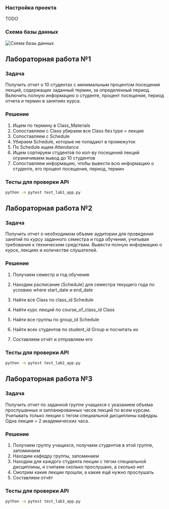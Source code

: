 ### Настройка проекта

TODO

### Схема базы данных

![Схема базы данных](db_schema_lab1.png)

## Лабораторная работа №1

### Задача

Получить отчет о 10 студентах с минимальным процентом посещения лекций, содержащих заданный термин, за определенный период. Включить полную информацию о студенте, процент посещения, период отчета и термин в занятиях курса.

### Решение

1. Ищем по термину в Class_Materials
2. Сопоставляем с Class убираем все Class без type = лекция
3. Сопоставляем с Schedule
4. Убираем Schedule, которые не попадают в промежуток
5. По Schedule ищем Attendance
6. Ищем сортируем студентов по кол-ву посещений лекций ограничиваем вывод до 10 студентов
7. Сопоставляем информацию, чтобы вывести всю информацию о студенте, его процент посещения, период, термин

### Тесты для проверки API

```bash
python -m pytest test_lab1_app.py
```

## Лабораторная работа №2

### Задача

Получить отчет о необходимом объеме аудитории для проведения занятий по курсу заданного семестра и года обучения, учитывая требования к техническим средствам. Вывести полную информацию о курсе, лекциях и количестве слушателей.

### Решение

1. Получаем семестр и год обучения
2. Находим расписание (Schedule) для семестра текущего года по условию where start_date и end_date
3. Найти все Class по class_id Schedule
4. Найти курс лекций по course_of_class_id Class
5. Найти все группы по group_id Schedule
6. Найти всех студентов по student_id Group и посчитать их

7. Составляем отчёт и отправляем его

### Тесты для проверки API

```bash
python -m pytest test_lab2_app.py
```

## Лабораторная работа №3

### Задача

Получить отчет по заданной группе учащихся с указанием объема прослушанных и запланированных часов лекций по всем курсам. Учитывать только лекции с тегом специальной дисциплины кафедры. Одна лекция = 2 академических часа.

### Решение

1. Получаем группу учащихся, получаем студентов в этой группе, запоминаем
2. Находим кафедру группы, запоминаем
3. Находим для каждого студента лекции с тегом специальной дисциплины, и считаем сколько прослушано, а сколько нет
4. Смотрим какие лекции прошли, а какие ещё нужно прослушать
5. Составляем отчёт

### Тесты для проверки API

```bash
python -m pytest test_lab3_app.py
```
